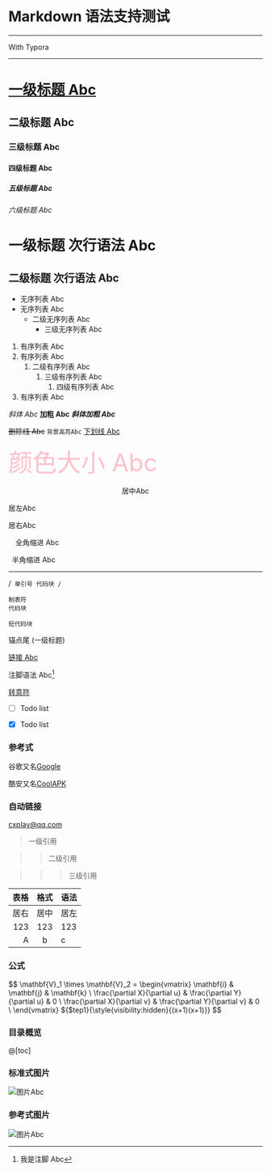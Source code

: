 # Markdown 语法支持测试

---

With Typora

---

# [一级标题 Abc](#1)

## 二级标题 Abc

### 三级标题 Abc

#### 四级标题 Abc

##### 五级标题 Abc

###### 六级标题 Abc

# 一级标题 次行语法 Abc

## 二级标题 次行语法 Abc

- 无序列表 Abc
- 无序列表 Abc
  - 二级无序列表 Abc
    - 三级无序列表 Abc

1. 有序列表 Abc
2. 有序列表 Abc
   1. 二级有序列表 Abc
      1. 三级有序列表 Abc
         1. 四级有序列表 Abc
3. 有序列表 Abc

_斜体 Abc_ **加粗 Abc** **_斜体加粗 Abc_**

~~删除线 Abc~~ `背景高亮Abc` <u>下划线 Abc</u>

<font color=pink size=30>颜色大小 Abc</font>

<center>居中Abc</center>

<p aligh=left>居左Abc</p>

<p aligh=right>居右Abc</p>

&emsp;全角缩进 Abc

&ensp;半角缩进 Abc

---

/` 单引号 代码块 /`

    制表符
    代码块

`短代码块`

<span id="1">锚点尾 (一级标题)</span>

[链接 Abc](www.google.com "这是404小厂")

注脚语法 Abc[^1]

[^1]: 我是注脚 Abc

[转意符](www.google.com)

- [ ] Todo list

- [x] Todo list

### 参考式

谷歌又名[Google][1]

酷安又名[CoolAPK][2]

[1]: www.google.com "Google"
[2]: www.coolapk.com "CoolAPK"

### 自动链接

<cxplay@qq.com>

> 一级引用

> > 二级引用

> > > 三级引用

| 表格 | 格式 | 语法 |
| ---: | :--: | :--- |
| 居右 | 居中 | 居左 |
|  123 | 123  | 123  |
|    A |  b   | c    |

### 公式

$$
\mathbf{V}_1 \times \mathbf{V}_2 =  \begin{vmatrix}
\mathbf{i} & \mathbf{j} & \mathbf{k} \\
\frac{\partial X}{\partial u} &  \frac{\partial Y}{\partial u} & 0 \\
\frac{\partial X}{\partial v} &  \frac{\partial Y}{\partial v} & 0 \\
\end{vmatrix}
${$tep1}{\style{visibility:hidden}{(x+1)(x+1)}}
$$

### 目录概览

@[toc]

### 标准式图片

![图片Abc](https://img-blog.csdnimg.cn/img_convert/10318b5909d96850921f6ebfe92b3811.png)

### 参考式图片

![图片Abc][3]

[3]: https://m.baidu.com/static/index/plus/plus_logo_web.png
